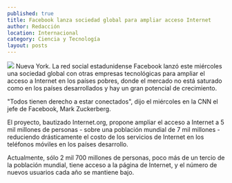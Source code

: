 ```yaml
---
published: true
title: Facebook lanza sociedad global para ampliar acceso Internet
author: Redacción
location: Internacional
category: Ciencia y Tecnología
layout: posts
---
```


![](http://i.imgur.com/oxO82nQm.jpg)
Nueva York. La red social estadunidense Facebook lanzó este miércoles una sociedad global con otras empresas tecnológicas para ampliar el acceso a Internet en los países pobres, donde el mercado no está saturado como en los países desarrollados y hay un gran potencial de crecimiento.

"Todos tienen derecho a estar conectados", dijo el miércoles en la CNN el jefe de Facebook, Mark Zuckerberg.

El proyecto, bautizado Internet.org, propone ampliar el acceso a Internet a 5 mil millones de personas - sobre una población mundial de 7 mil millones - reduciendo drásticamente el costo de los servicios de Internet en los teléfonos móviles en los países desarrollo.

Actualmente, sólo 2 mil 700 millones de personas, poco más de un tercio de la población mundial, tiene acceso a la página de Internet, y el número de nuevos usuarios cada año se mantiene bajo.

